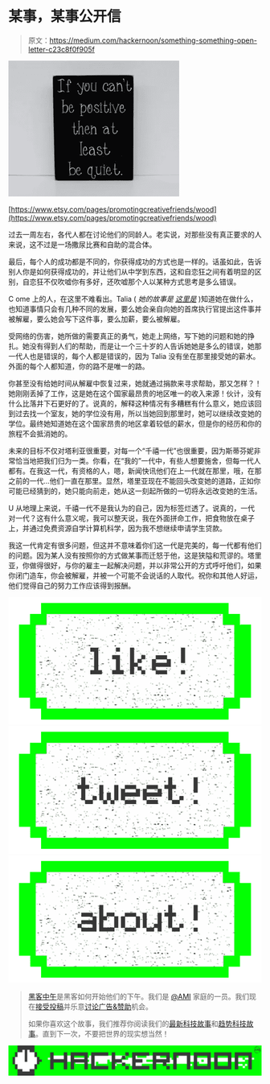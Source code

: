 # 某事，某事公开信

> 原文：<https://medium.com/hackernoon/something-something-open-letter-c23c8f0f905f>

![](img/67536d6f8931f180c8c1ff6e21934f6a.png)

[https://www.etsy.com/pages/promotingcreativefriends/wood](https://www.etsy.com/pages/promotingcreativefriends/wood)

过去一周左右，各代人都在讨论他们的同龄人。老实说，对那些没有真正要求的人来说，这不过是一场撒尿比赛和自助的混合体。

最后，每个人的成功都是不同的，你获得成功的方式也是一样的。话虽如此，告诉别人你是如何获得成功的，并让他们从中学到东西，这和自恋狂之间有着明显的区别，自恋狂不仅吹嘘你有多好，还吹嘘那个人以某种方式思考是多么错误。

C ome 上的人，在这里不难看出。Talia ( *她的故事是* [*这里是*](/@taliajane/an-open-letter-to-my-ceo-fb73df021e7a) )知道她在做什么，也知道事情只会有几种不同的发展，要么她会亲自向她的首席执行官提出这件事并被解雇，要么她会写下这件事，要么加薪，要么被解雇。

受网络的伤害，她所做的需要真正的勇气，她走上网络，写下她的问题和她的挣扎。她没有得到人们的帮助，而是让一个三十岁的人告诉她她是多么的错误，她那一代人也是错误的，每个人都是错误的，因为 Talia 没有坐在那里接受她的薪水。外面的每个人都知道，你的路不是唯一的路。

你甚至没有给她时间从解雇中恢复过来，她就通过捐款来寻求帮助，那又怎样？！她刚刚丢掉了工作，这是她在这个国家最昂贵的地区唯一的收入来源！伙计，没有什么比落井下石更好的了。说真的，解释这种情况有多糟糕有什么意义，她应该回到过去找一个室友，她的学位没有用，所以当她回到那里时，她可以继续改变她的学位。最终她知道她在这个国家昂贵的地区拿着较低的薪水，但是你的经历和你的旅程不会抵消她的。

未来的目标不仅对塔利亚很重要，对每一个“千禧一代”也很重要，因为斯蒂芬妮非常恰当地把我们归为一类。你看，在“我的”一代中，有些人想要施舍，但每一代人都有。在我这一代，有资格的人，嗯，新闻快讯他们在上一代就在那里，哦，在那之前的一代…他们一直在那里。显然，塔里亚现在不能回头改变她的道路，正如你可能已经猜到的，她只能向前走，她从这一刻起所做的一切将永远改变她的生活。

U 从地理上来说，千禧一代不是我认为的自己，因为标签烂透了。说真的，一代对一代？这有什么意义呢，我可以整天说，我在外面拼命工作，把食物放在桌子上，并通过免费资源自学计算机科学，因为我不想继续申请学生贷款。

我这一代肯定有很多问题，但这并不意味着你们这一代是完美的，每一代都有他们的问题。因为某人没有按照你的方式做某事而迁怒于他，这是狭隘和荒谬的。塔里亚，你做得很好，与你的雇主一起解决问题，并以非常公开的方式呼吁他们，如果你闭门造车，你会被解雇，并被一个可能不会说话的人取代。祝你和其他人好运，他们觉得自己的努力工作应该得到报酬。

[![](img/50ef4044ecd4e250b5d50f368b775d38.png)](http://bit.ly/HackernoonFB)[![](img/979d9a46439d5aebbdcdca574e21dc81.png)](https://goo.gl/k7XYbx)[![](img/2930ba6bd2c12218fdbbf7e02c8746ff.png)](https://goo.gl/4ofytp)

> [黑客中午](http://bit.ly/Hackernoon)是黑客如何开始他们的下午。我们是 [@AMI](http://bit.ly/atAMIatAMI) 家庭的一员。我们现在[接受投稿](http://bit.ly/hackernoonsubmission)并乐意[讨论广告&赞助](mailto:partners@amipublications.com)机会。
> 
> 如果你喜欢这个故事，我们推荐你阅读我们的[最新科技故事](http://bit.ly/hackernoonlatestt)和[趋势科技故事](https://hackernoon.com/trending)。直到下一次，不要把世界的现实想当然！

[![](img/be0ca55ba73a573dce11effb2ee80d56.png)](https://goo.gl/Ahtev1)